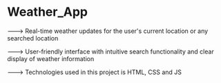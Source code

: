 # Weather_App

---> Real-time weather updates for the user's current location or any
     searched location
     
---> User-friendly interface with intuitive search functionality and clear
     display of weather information
     
---> Technologies used in this project is HTML, CSS and JS
